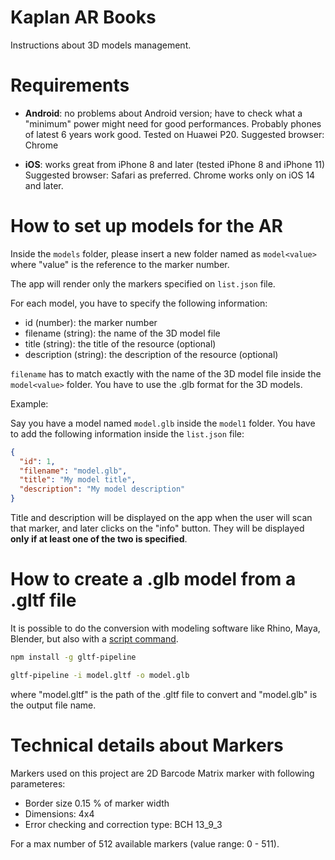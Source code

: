 # Kaplan AR Books

Instructions about 3D models management.

# Requirements

- **Android**: no problems about Android version; have to check what a "minimum" power might need for good performances. Probably phones of latest 6 years work good. Tested on Huawei P20.
Suggested browser: Chrome

- **iOS**: works great from iPhone 8 and later (tested iPhone 8 and iPhone 11)
Suggested browser: Safari as preferred. Chrome works only on iOS 14 and later.

# How to set up models for the AR

Inside the `models` folder, please insert a new folder named as `model<value>` where "value" is the reference to the marker number.

The app will render only the markers specified on `list.json` file.

For each model, you have to specify the following information:

- id (number): the marker number
- filename (string): the name of the 3D model file
- title (string): the title of the resource (optional)
- description (string): the description of the resource (optional)

`filename` has to match exactly with the name of the 3D model file inside the `model<value>` folder. You have to use the .glb format for the 3D models.

Example:

Say you have a model named `model.glb` inside the `model1` folder. You have to add the following information inside the `list.json` file:

```json
{
  "id": 1,
  "filename": "model.glb",
  "title": "My model title",
  "description": "My model description"
}
```

Title and description will be displayed on the app when the user will scan that marker, and later clicks on the "info" button.
They will be displayed **only if at least one of the two is specified**.

# How to create a .glb model from a .gltf file

It is possible to do the conversion with modeling software like Rhino, Maya, Blender, but also with a <a href="https://github.com/CesiumGS/gltf-pipeline">script command</a>.

```sh
npm install -g gltf-pipeline
```

```sh
gltf-pipeline -i model.gltf -o model.glb
```

where "model.gltf" is the path of the .gltf file to convert and "model.glb" is the output file name.

# Technical details about Markers

Markers used on this project are 2D Barcode Matrix marker with following parameteres:
- Border size 0.15 % of marker width
- Dimensions: 4x4
- Error checking and correction type: BCH 13_9_3

For a max number of 512 available markers (value range: 0 - 511).
